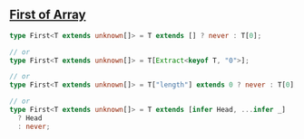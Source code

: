## [First of Array](https://github.com/type-challenges/type-challenges/blob/main/questions/00014-easy-first/README.md)

<!-- notecardId: 1739477918080 -->

```ts
type First<T extends unknown[]> = T extends [] ? never : T[0];

// or
type First<T extends unknown[]> = T[Extract<keyof T, "0">];

// or
type First<T extends unknown[]> = T["length"] extends 0 ? never : T[0];

// or
type First<T extends unknown[]> = T extends [infer Head, ...infer _]
  ? Head
  : never;
```

